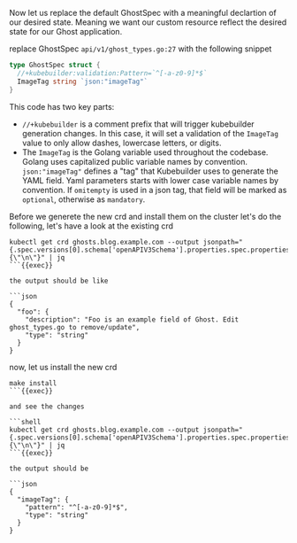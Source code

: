 Now let us replace the default GhostSpec with a meaningful declartion of our desired state. Meaning we want our custom resource reflect the desired state for our Ghost application.

replace GhostSpec `api/v1/ghost_types.go:27` with the following snippet

```go
type GhostSpec struct {
  //+kubebuilder:validation:Pattern=`^[-a-z0-9]*$`
  ImageTag string `json:"imageTag"`
}
```

This code has two key parts:

- `//+kubebuilder` is a comment prefix that will trigger kubebuilder generation changes. In this case, it will set a validation of the `ImageTag` value to only allow dashes, lowercase letters, or digits.
- The `ImageTag` is the Golang variable used throughout the codebase. Golang uses capitalized public variable names by convention.
`json:"imageTag"` defines a "tag" that Kubebuilder uses to generate the YAML field. Yaml parameters starts with lower case variable names by convention.
If `omitempty` is used in a json tag, that field will be marked as `optional`, otherwise as `mandatory`.

Before we generete the new crd and install them on the cluster let's do the following, let's have a look at the existing crd

```shell
kubectl get crd ghosts.blog.example.com --output jsonpath="{.spec.versions[0].schema['openAPIV3Schema'].properties.spec.properties}{\"\n\"}" | jq
```{{exec}}

the output should be like 

```json
{
  "foo": {
    "description": "Foo is an example field of Ghost. Edit ghost_types.go to remove/update",
    "type": "string"
  }
}

```
now, let us install the new crd

```shell
make install
```{{exec}}

and see the changes

```shell
kubectl get crd ghosts.blog.example.com --output jsonpath="{.spec.versions[0].schema['openAPIV3Schema'].properties.spec.properties}{\"\n\"}" | jq
```{{exec}}

the output should be 

```json
{
  "imageTag": {
    "pattern": "^[-a-z0-9]*$",
    "type": "string"
  }
}
```